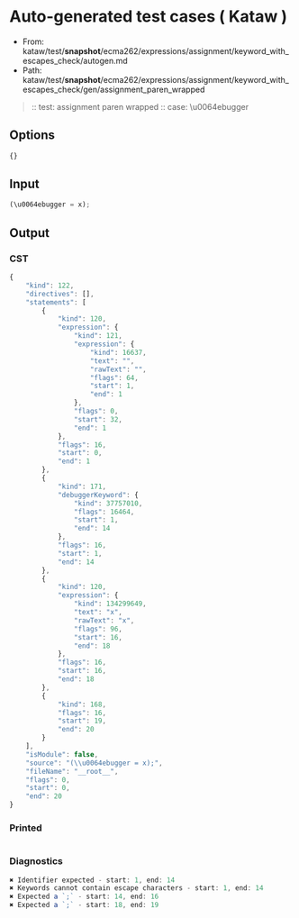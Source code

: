 # Auto-generated test cases ( Kataw )
- From: kataw/test/__snapshot__/ecma262/expressions/assignment/keyword_with_escapes_check/autogen.md
- Path: kataw/test/__snapshot__/ecma262/expressions/assignment/keyword_with_escapes_check/gen/assignment_paren_wrapped
> :: test: assignment paren wrapped
> :: case: \u0064ebugger
## Options

`````js
{}
`````
## Input

`````js
(\u0064ebugger = x);
`````
## Output

### CST

```javascript
{
    "kind": 122,
    "directives": [],
    "statements": [
        {
            "kind": 120,
            "expression": {
                "kind": 121,
                "expression": {
                    "kind": 16637,
                    "text": "",
                    "rawText": "",
                    "flags": 64,
                    "start": 1,
                    "end": 1
                },
                "flags": 0,
                "start": 32,
                "end": 1
            },
            "flags": 16,
            "start": 0,
            "end": 1
        },
        {
            "kind": 171,
            "debuggerKeyword": {
                "kind": 37757010,
                "flags": 16464,
                "start": 1,
                "end": 14
            },
            "flags": 16,
            "start": 1,
            "end": 14
        },
        {
            "kind": 120,
            "expression": {
                "kind": 134299649,
                "text": "x",
                "rawText": "x",
                "flags": 96,
                "start": 16,
                "end": 18
            },
            "flags": 16,
            "start": 16,
            "end": 18
        },
        {
            "kind": 168,
            "flags": 16,
            "start": 19,
            "end": 20
        }
    ],
    "isModule": false,
    "source": "(\\u0064ebugger = x);",
    "fileName": "__root__",
    "flags": 0,
    "start": 0,
    "end": 20
}
```

### Printed

```javascript

```

### Diagnostics

```javascript
✖ Identifier expected - start: 1, end: 14
✖ Keywords cannot contain escape characters - start: 1, end: 14
✖ Expected a `;` - start: 14, end: 16
✖ Expected a `;` - start: 18, end: 19

```

